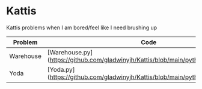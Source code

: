 # Kattis
Kattis problems when I am bored/feel like I need brushing up

| Problem  | Code | Link |
| ---| --- | --- |
| Warehouse | [Warehouse.py] (https://github.com/gladwinyjh/Kattis/blob/main/python/Warehouse.py)  | [Warehouse] : https://open.kattis.com/problems/warehouse/statistics  |
| Yoda  | [Yoda.py] (https://github.com/gladwinyjh/Kattis/blob/main/python/Yoda.py)  | [Yoda] : https://open.kattis.com/problems/yoda/statistics  |
